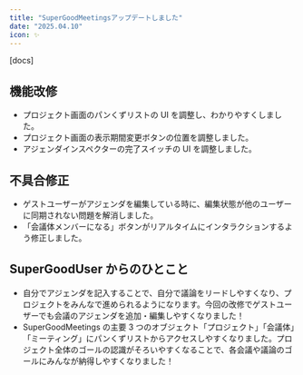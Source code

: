```yaml
---
title: "SuperGoodMeetingsアップデートしました"
date: "2025.04.10"
icon: ✨
---
```


[docs]

## 機能改修

- プロジェクト画面のパンくずリストの UI を調整し、わかりやすくしました。
- プロジェクト画面の表示期間変更ボタンの位置を調整しました。
- アジェンダインスペクターの完了スイッチの UI を調整しました。

## 不具合修正

- ゲストユーザーがアジェンダを編集している時に、編集状態が他のユーザーに同期されない問題を解消しました。
- 「会議体メンバーになる」ボタンがリアルタイムにインタラクションするよう修正しました。

## SuperGoodUser からのひとこと

- 自分でアジェンダを記入することで、自分で議論をリードしやすくなり、プロジェクトをみんなで進められるようになります。今回の改修でゲストユーザーでも会議のアジェンダを追加・編集しやすくなりました！
- SuperGoodMeetings の主要 3 つのオブジェクト「プロジェクト」「会議体」「ミーティング」にパンくずリストからアクセスしやすくなりました。プロジェクト全体のゴールの認識がそろいやすくなることで、各会議や議論のゴールにみんなが納得しやすくなりました！
